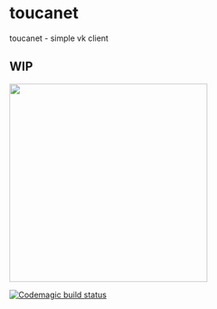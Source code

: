 # toucanet
toucanet - simple vk client

## WIP
 <img src="https://i.pinimg.com/originals/f3/fb/92/f3fb92afce5ddff09a7370d90d021225.jpg" width="350"> 

[![Codemagic build status](https://api.codemagic.io/apps/5e6fc8576e13eb20df5133a2/5e6fc8576e13eb20df5133a1/status_badge.svg)](https://codemagic.io/apps/5e6fc8576e13eb20df5133a2/5e6fc8576e13eb20df5133a1/latest_build)